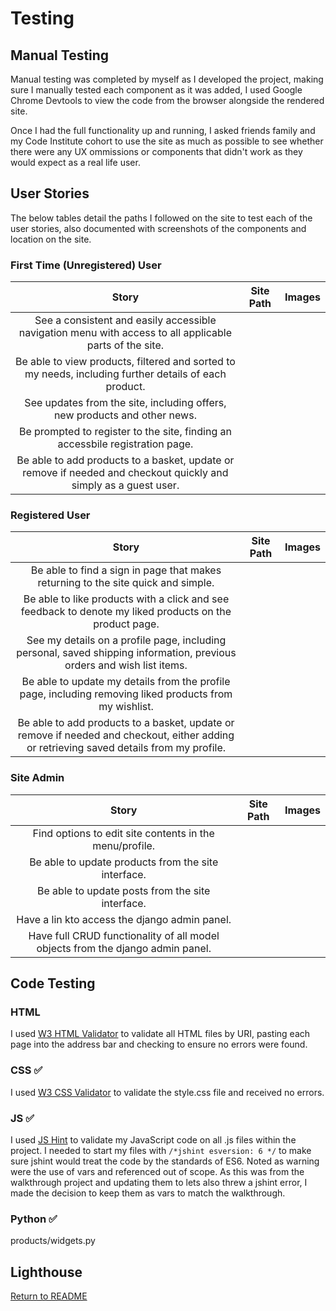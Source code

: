 # Testing

## Manual Testing
Manual testing was completed by myself as I developed the project, making sure I manually tested each component as it was added, I used Google Chrome Devtools to view the code from the browser alongside the rendered site.

Once I had the full functionality up and running, I asked friends family and my Code Institute cohort to use the site as much as possible to see whether there were any UX ommissions or components that didn't work as they would expect as a real life user.

## User Stories
The below tables detail the paths I followed on the site to test each of the user stories, also documented with screenshots of the components and location on the site.

### First Time (Unregistered) User

|                                                                       Story                                                                        | Site Path | Images |
| :------------------------------------------------------------------------------------------------------------------------------------------------: | :-------: | :---: |
|See a consistent and easily accessible navigation menu with access to all applicable parts of the site.|||
|Be able to view products, filtered and sorted to my needs, including further details of each product.|||
|See updates from the site, including offers, new products and other news.|||
|Be prompted to register to the site, finding an accessbile registration page.|||
|Be able to add products to a basket, update or remove if needed and checkout quickly and simply as a guest user.|||

### Registered User

|                                                                       Story                                                                        | Site Path | Images |
| :------------------------------------------------------------------------------------------------------------------------------------------------: | :-------: | :---: |
|Be able to find a sign in page that makes returning to the site quick and simple.|||
|Be able to like products with a click and see feedback to denote my liked products on the product page.|||
|See my details on a profile page, including personal, saved shipping information, previous orders and wish list items.|||
|Be able to update my details from the profile page, including removing liked products from my wishlist.|||
|Be able to add products to a basket, update or remove if needed and checkout, either adding or retrieving saved details from my profile.|||

### Site Admin

|                                                                       Story                                                                        | Site Path | Images |
| :------------------------------------------------------------------------------------------------------------------------------------------------: | :-------: | :---: |
|Find options to edit site contents in the menu/profile.|||
|Be able to update products from the site interface.|||
|Be able to update posts from the site interface.|||
|Have a lin kto access the django admin panel.|||
|Have full CRUD functionality of all model objects from the django admin panel.|||

## Code Testing

### HTML

I used [W3 HTML Validator](https://validator.w3.org/) to validate all HTML files by URI, pasting each page into the address bar and checking to ensure no errors were found.


### CSS ✅

I used [W3 CSS Validator](https://jigsaw.w3.org/css-validator/validator) to validate the style.css file and received no errors.


### JS ✅
I used [JS Hint](https://jshint.com/) to validate my JavaScript code on all .js files within the project. I needed to start my files with `/*jshint esversion: 6 */` to make sure jshint would treat the code by the standards of ES6. Noted as warning were the use of vars and referenced out of scope. As this was from the walkthrough project and updating them to lets also threw a jshint error, I made the decision to keep them as vars to match the walkthrough.


### Python ✅
products/widgets.py


## Lighthouse 




[Return to README](README.md)
